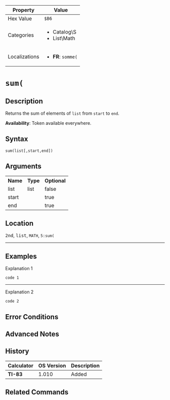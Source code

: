 | Property      | Value |
|---------------|-------|
| Hex Value     | `$B6`|
| Categories    | <ul><li>Catalog\S</li><li>List\Math</li></ul> |
| Localizations | <ul><li><b>FR</b>: `somme(`</li></ul> |

# `sum(`

## Description
Returns the sum of elements of `list` from `start` to `end`.


<b>Availability</b>: Token available everywhere.

## Syntax
`sum(list[,start,end])`

## Arguments
<table>
<tr><th>Name</th><th>Type</th><th>Optional</th></tr>

<tr><td>list</td><td>list</td><td>false</td></tr>

<tr><td>start</td><td></td><td>true</td></tr>

<tr><td>end</td><td></td><td>true</td></tr>

</table>

## Location
<kbd>2nd</kbd>, <kbd>list</kbd>, `MATH`, `5:sum(`
<hr>

## Examples

Explanation 1
```ti-basic
code 1
```
---
Explanation 2
```ti-basic
code 2
```

## Error Conditions


## Advanced Notes


## History
| Calculator | OS Version | Description |
|------------|------------|-------------|
| <b>TI-83</b> | 1.010 | Added

## Related Commands

    